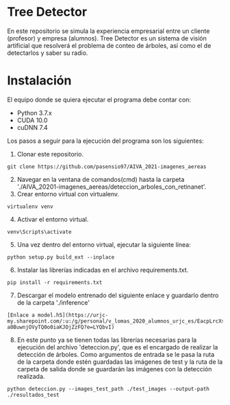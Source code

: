 # Tree Detector
En este repositorio se simula la experiencia empresarial entre un cliente (profesor) y empresa (alumnos).
Tree Detector es un sistema de visión artificial que resolverá el problema de conteo de árboles, así como el de detectarlos y saber su radio.

# Instalación
El equipo donde se quiera ejecutar el programa debe contar con:
* Python 3.7.x
* CUDA 10.0
* cuDNN 7.4

Los pasos a seguir para la ejecución del programa son los siguientes:
1. Clonar este repositorio.
~~~
git clone https://github.com/pasensio97/AIVA_2021-imagenes_aereas
~~~

2. Navegar en la ventana de comandos(cmd) hasta la carpeta './AIVA_20201-imagenes_aereas/deteccion_arboles_con_retinanet'.
3. Crear entorno virtual con virtualenv.
~~~
virtualenv venv
~~~
4. Activar el entorno virtual.
~~~
venv\Scripts\activate
~~~
5. Una vez dentro del entorno virtual, ejecutar la siguiente línea:
~~~
python setup.py build_ext --inplace
~~~
6. Instalar las librerías indicadas en el archivo requirements.txt.
~~~
pip install -r requirements.txt
~~~
7. Descargar el modelo entrenado del siguiente enlace y guardarlo dentro de la carpeta './inference'
~~~
[Enlace a model.h5](https://urjc-my.sharepoint.com/:u:/g/personal/v_lomas_2020_alumnos_urjc_es/EacpLrcXskdKiNGxebzT-a0BuwnjOVyTQ0o0iaKJOjZzFQ?e=LYQbvI) 
~~~
8. En este punto ya se tienen todas las librerías necesarias para la ejecución del archivo 'deteccion.py', que es el encargado de realizar la detección de árboles. Como argumentos de entrada se le pasa la ruta de la carpeta donde estén guardadas las imágenes de test y la ruta de la carpeta de salida donde se guardarán las imágenes con la detección realizada.
~~~
python deteccion.py --images_test_path ./test_images --output-path ./resultados_test
~~~
